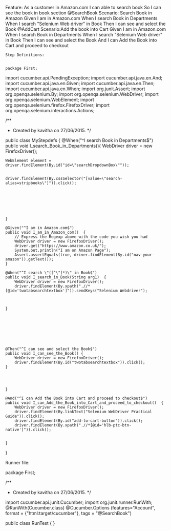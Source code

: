 Feature:    As a customer in Amazon.com
  I can able to search book
  So I can see the book in book section
@SearchBook
  Scenario: Search Book in Amazon
Given I am in Amazon.com
When I search Book in Departments
When I search "Selenium Web driver" in Book
Then I can see and select the Book
  @AddCart
Scenario:Add the book into Cart
  Given I am in Amazon.com
    When I search Book in Departments
    When I search "Selenium Web driver" in Book
    Then I can see and select the Book
    And I can Add the Book into Cart and proceed to checkout
    
    Step Definitions:
    
    
    package First;

import cucumber.api.PendingException;
import cucumber.api.java.en.And;
import cucumber.api.java.en.Given;
import cucumber.api.java.en.Then;
import cucumber.api.java.en.When;
import org.junit.Assert;
import org.openqa.selenium.By;
import org.openqa.selenium.WebDriver;
import org.openqa.selenium.WebElement;
import org.openqa.selenium.firefox.FirefoxDriver;
import org.openqa.selenium.interactions.Actions;

/**
 * Created by kavitha on 27/06/2015.
 */

public class MyStepdefs {
    @When("^I search Book in Departments$")
    public void I_search_Book_in_Departments(){
        WebDriver driver = new FirefoxDriver();

    WebElement element = driver.findElement(By.id("id=\"searchDropdownBox\""));


    driver.findElement(By.cssSelector("[value=\"search-alias=stripbooks\"]")).click();







    }

    @Given("^I am in Amazon.com$")
    public void I_am_in_Amazon_com()  {
        // Express the Regexp above with the code you wish you had
        WebDriver driver = new FirefoxDriver();
        driver.get("https://www.amazon.co.uk/");
        System.out.println("I am on Amazon Page");
        Assert.assertEquals(true, driver.findElement(By.id("nav-your-amazon")).getText());
    }

    @When("^I search \"([^\"]*)\" in Book$")
    public void I_search_in_Book(String arg1)  {
        WebDriver driver = new FirefoxDriver();
        driver.findElement(By.xpath(".//*[@id='twotabsearchtextbox']")).sendKeys("Selenium Webdriver");



    }








    @Then("^I can see and select the Book$")
    public void I_can_see_the_Book() {
        WebDriver driver = new FirefoxDriver();
        driver.findElement(By.id("twotabsearchtextbox")).click();
    }




    }

    @And("^I can Add the Book into Cart and proceed to checkout$")
    public void I_can_Add_the_Book_into_Cart_and_proceed_to_checkout()  {
        WebDriver driver = new FirefoxDriver();
        driver.findElement(By.linkText("Selenium WebDriver Practical Guide")).click();
        driver.findElement(By.id("add-to-cart-button")).click();
        driver.findElement(By.xpath(".//*[@id='hlb-ptc-btn-native']")).click();


    }
}


Runner file:

package First;

/**
 * Created by kavitha on 27/06/2015.
 */

import cucumber.api.junit.Cucumber;
import org.junit.runner.RunWith;
@RunWith(Cucumber.class)
@Cucumber.Options (features="Account",
        format = {"html:target/cucumber"},
    tags = "@SearchBook")

public class RunTest {
}


  

